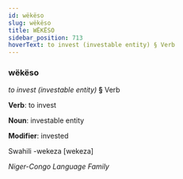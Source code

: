 ```yaml
---
id: wëkëso
slug: wëkëso
title: WËKËSO
sidebar_position: 713
hoverText: to invest (investable entity) § Verb
---
```


### wëkëso

*to invest (investable entity)* **§** Verb

**Verb**: to invest

**Noun**: investable entity

**Modifier**: invested

Swahili -wekeza [wekeza]

*Niger-Congo Language Family*